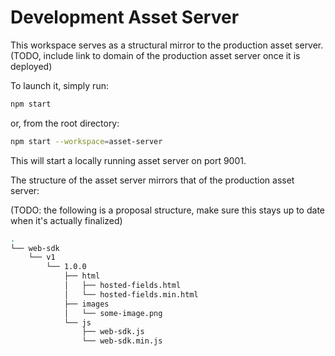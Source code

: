 # Development Asset Server

This workspace serves as a structural mirror to the production asset server. (TODO, include link to domain of the production asset server once it is deployed)

To launch it, simply run:

```bash
npm start
```

or, from the root directory:

```bash
npm start --workspace=asset-server
```

This will start a locally running asset server on port 9001.

The structure of the asset server mirrors that of the production asset server:

(TODO: the following is a proposal structure, make sure this stays up to date when it's actually finalized)

```bash
.
└── web-sdk
    └── v1
        └── 1.0.0
            ├── html
            │   ├── hosted-fields.html
            │   └── hosted-fields.min.html
            ├── images
            │   └── some-image.png
            └── js
                ├── web-sdk.js
                └── web-sdk.min.js
```